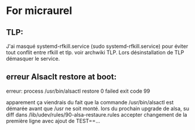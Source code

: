 # For micraurel

## TLP:

J'ai masqué systemd-rfkill.service (sudo systemd-rfkill.service) pour éviter tout conflit entre rfkill et tlp. voir archwiki TLP. Lors désinstallation de TLP démasquer le service.

## erreur Alsaclt restore at boot:

erreur: process /usr/bin/alsactl restore 0 failed exit code 99

apparement ça viendrais du fait que la commande /usr/bin/alsactl est démarée avant que /usr ne soit monté. lors du prochain upgrade de alsa, su diff dans /lib/udev/rules/90-alsa-restaure.rules accepter
changement de la première ligne avec ajout de TEST==...

